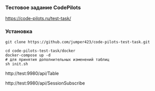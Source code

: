 ### Тестовое задание CodePilots
https://code-pilots.ru/test-task/

### Установка
```
git clone https://github.com/jumper423/code-pilots-test-task.git

cd code-pilots-test-task/docker
docker-compose up -d
# для принятия дополнительных изменений таблиц
sh init.sh
```

http://test:9980/api/Table

http://test:9980/api/SessionSubscribe
